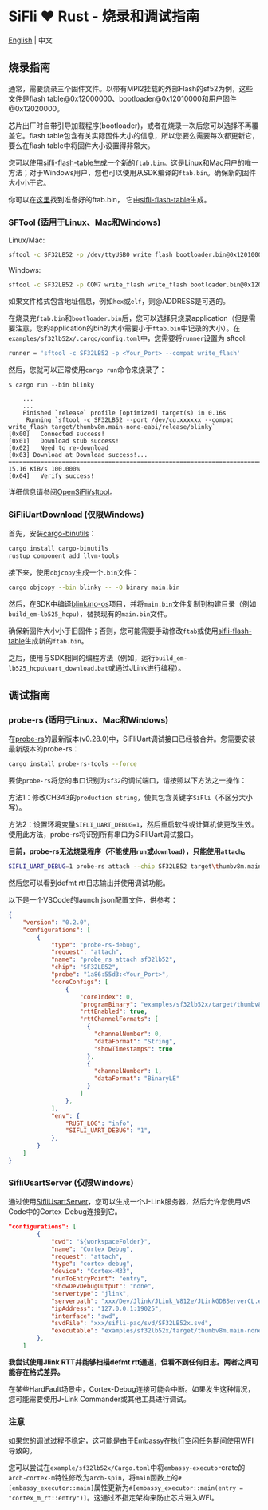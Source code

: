 # SiFli ❤️ Rust - 烧录和调试指南

[English](flash_and_debug.md) | 中文

## 烧录指南

通常，需要烧录三个固件文件。以带有MPI2挂载的外部Flash的sf52为例，这些文件是flash table@0x12000000、bootloader@0x12010000和用户固件@0x12020000。

芯片出厂时自带引导加载程序(bootloader)，或者在烧录一次后您可以选择不再覆盖它。flash table包含有关实际固件大小的信息，所以您要么需要每次都更新它，要么在flash table中将固件大小设置得非常大。

您可以使用[sifli-flash-table](../sifli-flash-table/README.md)生成一个新的`ftab.bin`。这是Linux和Mac用户的唯一方法；对于Windows用户，您也可以使用从SDK编译的`ftab.bin`。确保新的固件大小小于它。

你可以在[这里](examples\sf32lb52x)找到准备好的ftab.bin， 它由[sifli-flash-table](../sifli-flash-table/README.md)生成。

### SFTool (适用于Linux、Mac和Windows)

Linux/Mac:

```bash
sftool -c SF32LB52 -p /dev/ttyUSB0 write_flash bootloader.bin@0x12010000 app.bin@0x12020000 ftab.bin@0x12000000
```

Windows:

```bash
sftool -c SF32LB52 -p COM7 write_flash write_flash bootloader.bin@0x12010000 app.bin@0x12020000 ftab.bin@0x12000000
```

如果文件格式包含地址信息，例如`hex`或`elf`，则@ADDRESS是可选的。

在烧录完`ftab.bin`和`bootloader.bin`后，您可以选择只烧录application（但是需要注意，您的application的bin的大小需要小于`ftab.bin`中记录的大小）。在`examples/sf32lb52x/.cargo/config.toml`中，您需要将`runner`设置为 sftool:

```bash
runner = 'sftool -c SF32LB52 -p <Your_Port> --compat write_flash'
```

然后，您就可以正常使用`cargo run`命令来烧录了：

```shell
$ cargo run --bin blinky

    ...
    ...
    Finished `release` profile [optimized] target(s) in 0.16s
     Running `sftool -c SF32LB52 --port /dev/cu.xxxxxx --compat write_flash target/thumbv8m.main-none-eabi/release/blinky`
[0x00]   Connected success!                                                                                                                                       
[0x01]   Download stub success!                                                                                                                                   
[0x02]   Need to re-download                                                                                                                                      
[0x03] Download at Download success!... ===================================================================================================== 15.16 KiB/s 100.000%
[0x04]   Verify success!       
```

详细信息请参阅[OpenSiFli/sftool](https://github.com/OpenSiFli/sftool)。

### SiFliUartDownload (仅限Windows)

首先，安装[cargo-binutils](https://github.com/rust-embedded/cargo-binutils)：

```bash
cargo install cargo-binutils
rustup component add llvm-tools
```

接下来，使用`objcopy`生成一个`.bin`文件：

```bash
cargo objcopy --bin blinky -- -O binary main.bin
```

然后，在SDK中编译[blink/no-os](https://github.com/OpenSiFli/SiFli-SDK/tree/main/example/get-started/blink/no-os)项目，并将`main.bin`文件复制到构建目录（例如`build_em-lb525_hcpu`），替换现有的`main.bin`文件。

确保新固件大小小于旧固件；否则，您可能需要手动修改`ftab`或使用[sifli-flash-table](../sifli-flash-table/README.md)生成新的`ftab.bin`。

之后，使用与SDK相同的编程方法（例如，运行`build_em-lb525_hcpu\uart_download.bat`或通过JLink进行编程）。

## 调试指南

### probe-rs (适用于Linux、Mac和Windows)

在[probe-rs](https://github.com/probe-rs/probe-rs)的最新版本(v0.28.0)中，SiFliUart调试接口已经被合并。您需要安装最新版本的probe-rs：

```bash
cargo install probe-rs-tools --force
```

要使`probe-rs`将您的串口识别为`sf32`的调试端口，请按照以下方法之一操作：

方法1：修改CH343的`production string`，使其包含关键字`SiFli`（不区分大小写）。

方法2：设置环境变量`SIFLI_UART_DEBUG=1`，然后重启软件或计算机使更改生效。使用此方法，probe-rs将识别所有串口为SiFliUart调试接口。

**目前，probe-rs无法烧录程序（不能使用`run`或`download`），只能使用`attach`。**

```bash
SIFLI_UART_DEBUG=1 probe-rs attach --chip SF32LB52 target\thumbv8m.main-none-eabi\debug\blinky
```

然后您可以看到defmt rtt日志输出并使用调试功能。

以下是一个VSCode的launch.json配置文件，供参考：

```json
{
    "version": "0.2.0",
    "configurations": [
        {
            "type": "probe-rs-debug",
            "request": "attach",
            "name": "probe_rs attach sf32lb52",
            "chip": "SF32LB52",
            "probe": "1a86:55d3:<Your_Port>",
            "coreConfigs": [
                {
                    "coreIndex": 0,
                    "programBinary": "examples/sf32lb52x/target/thumbv8m.main-none-eabi/debug/blinky",
                    "rttEnabled": true,
                    "rttChannelFormats": [
                      {
                        "channelNumber": 0,
                        "dataFormat": "String",
                        "showTimestamps": true
                      },
                      {
                        "channelNumber": 1,
                        "dataFormat": "BinaryLE"
                      }
                    ]
                },
            ],
            "env": {
                "RUST_LOG": "info",
                "SIFLI_UART_DEBUG": "1",
            },
        }
    ]
}
```

### SifliUsartServer (仅限Windows)

通过使用[SifliUsartServer](https://github.com/OpenSiFli/SiFli-SDK/tree/main/tools/SifliUsartServer)，您可以生成一个J-Link服务器，然后允许您使用VS Code中的Cortex-Debug连接到它。

```json
"configurations": [
        {
            "cwd": "${workspaceFolder}",
            "name": "Cortex Debug",
            "request": "attach",
            "type": "cortex-debug",
            "device": "Cortex-M33",
            "runToEntryPoint": "entry",
            "showDevDebugOutput": "none",
            "servertype": "jlink",
            "serverpath": "xxx/Dev/Jlink/JLink_V812e/JLinkGDBServerCL.exe",
            "ipAddress": "127.0.0.1:19025",
            "interface": "swd",
            "svdFile": "xxx/sifli-pac/svd/SF32LB52x.svd",
            "executable": "examples/sf32lb52x/target/thumbv8m.main-none-eabi/debug/blinky"
        },
    ]
```

**我尝试使用Jlink RTT并能够扫描defmt rtt通道，但看不到任何日志。两者之间可能存在格式差异。**

在某些HardFault场景中，Cortex-Debug连接可能会中断。如果发生这种情况，您可能需要使用J-Link Commander或其他工具进行调试。

### 注意

如果您的调试过程不稳定，这可能是由于Embassy在执行空闲任务期间使用WFI导致的。

您可以尝试在`example/sf32lb52x/Cargo.toml`中将`embassy-executor`crate的`arch-cortex-m`特性修改为`arch-spin`，将`main`函数上的`#[embassy_executor::main]`属性更新为`#[embassy_executor::main(entry = "cortex_m_rt::entry")]`。这通过不指定架构来防止芯片进入WFI。